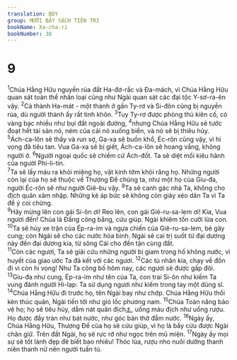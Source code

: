 ```yaml
---
translation: BDY
group: MƯỜI BẢY SÁCH TIÊN TRI
bookName: Xa-cha-ri 
bookNumber: 38
---
```


<div class="title"><h1>9</h1></div>
<span class="verse xa_9_1"><sup>1</sup>Chúa Hằng Hữu nguyền rủa đất Ha-đơ-rắc và Đa-mách, vì Chúa Hằng Hữu quan sát toàn thể nhân loại cũng như Ngài quan sát các đại tộc Y-sơ-ra-ên vậy. </span>
<span class="verse xa_9_2"><sup>2</sup>Cả thành Ha-mát - một thành ở gần Ty-rơ và Si-đôn cũng bị nguyền rủa, dù người thành ấy rất tinh khôn. </span>
<span class="verse xa_9_3"><sup>3</sup>Tuy Ty-rơ được phòng thủ kiên cố, có vàng bạc nhiều như bụi đất ngoài đường, </span>
<span class="verse xa_9_4"><sup>4</sup>nhưng Chúa Hằng Hữu sẽ tước đoạt hết tài sản nó, ném của cải nó xuống biển, và nó sẽ bị thiêu hủy.<br/></span>
<span class="verse xa_9_5"><sup>5</sup>Ách-ca-lôn sẽ thấy và run sợ, Ga-xa sẽ buồn khổ, Éc-rôn cũng vậy, vì hi vọng đã tiêu tan. Vua Ga-xa sẽ bị giết, Ách-ca-lôn sẽ hoang vắng, không người ở. </span>
<span class="verse xa_9_6"><sup>6</sup>Người ngoại quốc sẽ chiếm cứ Ách-đốt. Ta sẽ diệt mối kiêu hãnh của người Phi-li-tin.<br/></span>
<span class="verse xa_9_7"><sup>7</sup>Ta sẽ lấy máu ra khỏi miệng họ, vật kinh tởm khỏi răng họ. Những người còn lại của họ sẽ thuộc về Thượng Đế chúng ta, như một họ của Giu-đa, người Éc-rôn sẽ như người Giê-bu vậy. </span>
<span class="verse xa_9_8"><sup>8</sup>Ta sẽ canh gác nhà Ta, không cho địch quân xâm nhập. Những kẻ áp bức sẽ không còn giày xéo dân Ta vì Ta để ý coi chừng.<br/></span>
<span class="verse xa_9_9"><sup>9</sup>Hãy mừng lên con gái Si-ôn ơi! Reo lên, con gái Giê-ru-sa-lem ơi! Kìa, Vua ngươi đến! Chúa là Đấng công bằng, cứu giúp. Ngài khiêm tốn cưỡi lừa con. </span>
<span class="verse xa_9_10"><sup>10</sup>Ta sẽ hủy xe trận của Ép-ra-im và ngựa chiến của Giê-ru-sa-lem, bẻ gãy cung; còn Ngài sẽ cho các nước hòa bình. Ngài sẽ cai trị suốt từ đại dương này đến đại dương kia, từ sông Cái cho đến tận cùng đất.<br/></span>
<span class="verse xa_9_11"><sup>11</sup>Còn các ngươi, Ta sẽ giải cứu những người bị giam trong hố không nước, vì huyết của giao ước Ta đã kết với các ngươi. </span>
<span class="verse xa_9_12"><sup>12</sup>Các tù nhân kia, chạy về đồn đi vì còn hi vọng! Như Ta công bố hôm nay, các ngươi sẽ được gấp đôi. </span>
<span class="verse xa_9_13"><sup>13</sup>Giu-đa như cung, Ép-ra-im như tên của Ta, con trai Si-ôn như kiếm Ta vung đánh người Hi-lạp: Ta sử dụng ngươi như kiếm trong tay một dũng sĩ.<br/></span>
<span class="verse xa_9_14"><sup>14</sup>Chúa Hằng Hữu đi trước họ, tên Ngài bay như chớp. Chúa Hằng Hữu thổi kèn thúc quân, Ngài tiến tới như gió lốc phương nam. </span>
<span class="verse xa_9_15"><sup>15</sup>Chúa Toàn năng bảo vệ họ; họ sẽ tiêu hủy, dẫm nát quân địch<a href="#" data-toggle="tooltip" data-placement="bottom" title="Nt đá dùng để bắn ná">⚓</a>, uống máu địch như uống rượu. Họ được đầy tràn như bát nước, như góc bàn thờ đẫm nước. </span>
<span class="verse xa_9_16"><sup>16</sup>Ngày ấy, Chúa Hằng Hữu, Thượng Đế của họ sẽ cứu giúp, vì họ là bầy cừu được Ngài chăn giữ. Trên đất Ngài, họ sẽ rực rỡ như ngọc trên mũ miện. </span>
<span class="verse xa_9_17"><sup>17</sup>Ngày ấy mọi sự sẽ tốt lành đẹp đẽ biết bao nhiêu! Thóc lúa, rượu nho nuôi dưỡng thanh niên thanh nữ nên người tuấn tú.</span>
